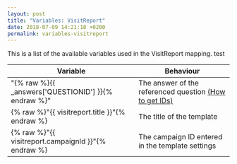 ```yaml
---
layout: post
title: "Variables: VisitReport"
date: 2018-07-09 14:21:18 +0200
permalink: variables-visitreport
---
```

This is a list of the available variables used in the VisitReport mapping. test

| Variable                       | Behaviour                             |
|--------------------------------|---------------------------------------|
| "{% raw %}{{ _answers['QUESTIONID'] }}{% endraw %}" | The answer of the referenced question [(How to get IDs)](http://mapping.snapaddy.com/mappinghelper) |
| {% raw %}"{{ visitreport.title }}"{% endraw %} | The title of the template |
| {% raw %}"{{ visitreport.campaignId }}"{% endraw %} | The campaign ID entered in the template settings |
